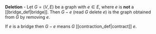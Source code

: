 **Deletion** - Let $G = (V,E)$ be a graph with $e \in E,$ where $e$ is **not** a [[bridge_def|bridge]]. Then $G - e$ (read $G$ delete $e$) is the graph obtained from $G$ by removing $e$.

If $e$ is a bridge then $G - e$ means $G$ [[contraction_def|contract]] $e$.